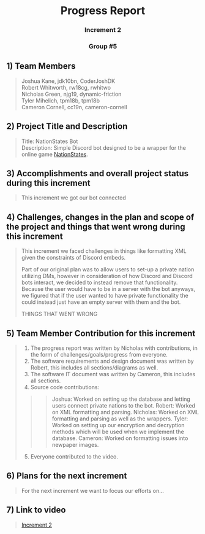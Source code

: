 <div align= "center"> 
  
  # Progress Report
  ### Increment 2
  ### Group #5
 
</div>

## 1) **Team Members**
 
> Joshua Kane, jdk10bn, CoderJoshDK  
> Robert Whitworth, rw18cg, rwhitwo  
> Nicholas Green, njg19, dynamic-friction  
> Tyler Mihelich, tpm18b, tpm18b  
> Cameron Cornell, cc19n, cameron-cornell  

## 2) **Project Title and Description**

> Title: NationStates Bot  
> Description: Simple Discord bot designed to be a wrapper for the online game [NationStates](https://www.nationstates.net).

## 3) **Accomplishments and overall project status during this increment** 

> This increment we got our bot connected 

## 4) **Challenges, changes in the plan and scope of the project and things that went wrong during this increment**

> This increment we faced challenges in things like formatting XML given the constraints of Discord embeds.
> 
> Part of our original plan was to allow users to set-up a private nation utilizing DMs, however in consideration of how Discord and Discord bots interact, we decided to instead remove that functionality. Because the user would have to be in a server with the bot anyways, we figured that if the user wanted to have private functionality the could instead just have an empty server with them and the bot.
>
> THINGS THAT WENT WRONG

## 5) **Team Member Contribution for this increment**
 
> 1) The progress report was written by Nicholas with contributions, in the form of challenges/goals/progress from everyone.
> 2) The software requirements and design document was written by Robert, this includes all sections/diagrams as well.
> 3) The software IT document was written by Cameron, this includes all sections.
> 4) Source code contributions:
>>> Joshua: Worked on setting up the database and letting users connect private nations to the bot. 
>>> Robert: Worked on XML formatting and parsing.
>>> Nicholas: Worked on XML formatting and parsing as well as the wrappers.
>>> Tyler: Worked on setting up our encryption and decryption methods which will be used when we implement the database.
>>> Cameron: Worked on formatting issues into newpaper images.
> 5) Everyone contributed to the video.

## 6) **Plans for the next increment**

> For the next increment we want to focus our efforts on...

## 7) **Link to video**

> [Increment 2](https://www.youtube.com/watch?v=dQw4w9WgXcQ)
